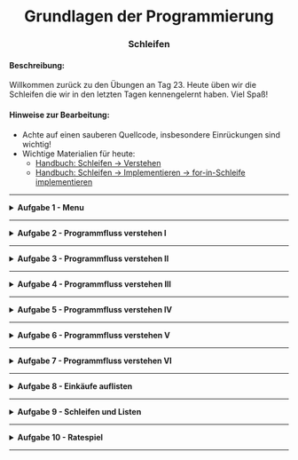 <h1 align="center">Grundlagen der Programmierung</h1>
<h3 align="center">Schleifen</h3>

#### Beschreibung:

Willkommen zurück zu den Übungen an Tag 23. Heute üben wir die Schleifen die wir in den letzten Tagen kennengelernt haben. Viel Spaß!




#### Hinweise zur Bearbeitung:

- Achte auf einen sauberen Quellcode, insbesondere Einrückungen sind wichtig!
- Wichtige Materialien für heute:
  - [Handbuch: Schleifen → Verstehen](https://docs.google.com/document/d/13SyoQ3tgIr4T9tiUl42V5kiBGQwV4Lk-XA2SsKf-va0/edit#heading=h.9kdfa734exf0)
  - [Handbuch: Schleifen → Implementieren → for-in-Schleife implementieren](https://docs.google.com/document/d/13SyoQ3tgIr4T9tiUl42V5kiBGQwV4Lk-XA2SsKf-va0/edit#heading=h.n1r5ogj2srdx)

---


<details>
<summary> <b> Aufgabe 1 - Menu </b> </summary>

In der ersten Aufgabe sollst du eine For-Schleife schreiben.
Du findest in der Aufgabendatei eine Liste mit dem Namen "menu",  
in der verschiedene Gerichte stehen.  
Deine Aufgabe ist es diese Gerichte nun mit einer For-Schleife einzeln auszugeben.

**Modul für die Aufgabe:** Aufgabe1  
**Datei für die Aufgabe:** Menu.kt

</details>

---

<details>
<summary> <b> Aufgabe 2 - Programmfluss verstehen I </b> </summary>

- Beschreibe in einem Text Schritt für Schritt, was das folgende Programm macht.
- Schreibe deine Antwort dann in den Kommentar in der Aufgabendatei.

```kotlin
fun main() {
  val books: List<String> = listOf("Harry Potter", "Herr der Ringe", "Dune", "Eragon")
  for(i in 0..books.size-1) {
    val book = books[i]
    println("Das Buch an der Stelle $i ist $book.")
  }
  println("Das waren alle Buecher")
}
```

**Modul für die Aufgabe:** Aufgabe2  
**Datei für die Aufgabe:** TextAbgabe.kt

</details>

---

<details>
<summary> <b> Aufgabe 3 - Programmfluss verstehen II </b> </summary>

- Beschreibe in einem Text Schritt für Schritt, was das folgende Programm macht.
- Schreibe deine Antwort dann in den Kommentar in der Aufgabendatei.

```kotlin
fun main() {
  val weekDays: List<String> = listOf(
    "Montag", "Dienstag", "Mittwoch",
    "Donnerstag", "Freitag", "Samstag", "Sonntag"
  )
  for (day in weekDays) {
    if (day == "Samstag" || day == "Sonntag") {
      println("am $day hab ich frei.");
    } else {
      println("am $day muss ich arbeiten.");
    }
  }
}
```

**Modul für die Aufgabe:** Aufgabe3  
**Datei für die Aufgabe:** TextAbgabe.kt

</details>

---

<details>
<summary> <b> Aufgabe 4 - Programmfluss verstehen III </b> </summary>

- Beschreibe in einem Text Schritt für Schritt, was das folgende Programm macht.
- Schreibe deine Antwort dann in den Kommentar in der Aufgabendatei.

```kotlin
fun main() {
  val brands: List<String> = listOf("Samsung", "Apple", "PH", "Microsoft")
  for (i in 2..brands.size - 1) {
    println(brands[i])
  }
}
```

**Modul für die Aufgabe:** Aufgabe4  
**Datei für die Aufgabe:** TextAbgabe.kt

</details>


---

<details>
<summary> <b> Aufgabe 5 - Programmfluss verstehen IV </b> </summary>

- Beschreibe in einem Text Schritt für Schritt, was das folgende Programm macht.
- Schreibe deine Antwort dann in den Kommentar in der Aufgabendatei.

```kotlin
fun main() {
  val fruechteListe: MutableList<String> = mutableListOf("Zitrone", "Banane", "Ananas", "Trauben")
  var lieblingsFrucht: String = "Erdbeere"

  for (i in 3 downTo 0) {
    if (fruechteListe[i] == "Banane") {
      lieblingsFrucht = "Banane"
    }
  }
  println(lieblingsFrucht)
}
```

**Modul für die Aufgabe:** Aufgabe5  
**Datei für die Aufgabe:** TextAbgabe.kt


</details>

---

<details>
<summary> <b> Aufgabe 6 - Programmfluss verstehen V </b> </summary>

- Beschreibe in einem Text Schritt für Schritt, was das folgende Programm macht.
- Schreibe deine Antwort dann in den Kommentar in der Aufgabendatei.

```kotlin
fun main() {
  val guests = listOf<String>("Paul", "Keanu", "Michael", "Hans", "Lukas", "Marko")
  for (i in 0..guests.size - 1) {
    if (guests[i] == "Lukas") {
      println("Hey Lukas kommt!")
    }
    if (guests[i] == "Keanu") {
      println("Oh cool, Keanu is auch dabei!")
    }
    if (guests[i] == "Michael") {
      println("Wie es Michael wohl geht?")
    }
  }
}
```

**Modul für die Aufgabe:** Aufgabe6  
**Datei für die Aufgabe:** TextAbgabe.kt

</details>

---

<details>
<summary> <b> Aufgabe 7 - Programmfluss verstehen VI </b> </summary>

- Beschreibe in einem Text Schritt für Schritt, was das folgende Programm macht.
- Schreibe deine Antwort dann in den Kommentar in der Aufgabendatei.

```kotlin
fun main() {
  val speedLimits: List<Int> = listOf(30, 50, 80, 100, 120)
  for (i in 0..speedLimits.size - 1) {
    if (speedLimits[i] == 30) {
      println("auf der " + i + ". Strasse kann man " + speedLimits[i] + "km/h fahren.")
    } else if (speedLimits[i] == 80) {
      println("auf der " + i + ". Strasse kann man " + speedLimits[i] + "km/h fahren.")
    } else if (speedLimits[i] == 120) {
      println("auf der " + i + ". Strasse kann man " + speedLimits[i] + "km/h fahren.")
    }
  }
}
```

**Modul für die Aufgabe:** Aufgabe7  
**Datei für die Aufgabe:** TextAbgabe.kt

</details>

---

<details>
<summary> <b> Aufgabe 8 - Einkäufe auflisten </b> </summary>

In dieser Aufgabe geht es darum, eine MutableList zu verändern. 
In der Aufgabendatei findest du eine Liste mit dem 
Namen shoppingList, in der Lebensmittel in Form von Strings gespeichert sind.   
Deine Aufgabe ist es vor jedes Lebensmittel die Stelle zu schreiben, an der es 
in der MutableList steht.

- Verwende in deiner Lösung eine Schleife deiner Wahl.

Du sollst also die MutableList von 

"Reis", "Tofu", "Brokkoli", ... 

zu

"1. Reis", "2. Tofu", "3. Brokkoli", ... 

ändern.

Tipp: Wenn du einen Integer zu einem String hinzufügen willst, musst du .toString() verwenden.  
Ein Beispiel:
```kotlin
var name: String = "Keanu"
var alter: Int = 21
var nameUndAlter = alter.toString() + name
```

**Modul für die Aufgabe:** Aufgabe8  
**Datei für die Aufgabe:** Einkaeufe.kt

</details>

---

<details>
<summary> <b> Aufgabe 9 - Schleifen und Listen </b> </summary>

Du hast heute ranges kennengelernt.  
In der Aufgabendatei findest du eine Liste namens satzRueckwaerts.  

- Verwende für jede Teilaufgabe eine Schleife deiner Wahl.  
  (Es darf auch die gleiche Schleife für alle Teilaufgaben sein)

a)

Gib den Inhalt der Liste rückwärts in der Konsole aus.

In der Konsole sollte folgendes ausgegeben werden:  
`Heute ist ein sehr schöner Tag `

b)

Gib den Inhalt der Liste noch einmal rückwärts in der Konsole aus.  
Diesmal allerdings nur jedes zweite Wort.  

In der Konsole sollte folgendes ausgegeben werden:  
`ist sehr Tag`

c)

Gib den Inhalt der Liste noch einmal rückwärts in der Konsole aus.
allerdings nur die ersten 3 Wörter.

In der Konsole sollte folgendes ausgegeben werden:  
`Heute ist ein`


**Modul für die Aufgabe:** Aufgabe9  
**Datei für die Aufgabe:** SchleifenUndListen.kt
</details>

---

<details>
<summary> <b> Aufgabe 10 - Ratespiel </b> </summary>

Wir wollen ein kleines Ratespiel schreiben.

a)

Das Spiel besteht aus einem Spieler (Du) und einem Computerspieler.  
Wenn das Programm gestartet wird, denkt sich der Computer eine 
zufällige Zahl zwischen 1 und 100 aus.  
(Dieser Teil ist bereits vorgegeben.)

Der Spieler versucht dann die Zahl zu erraten.

- Der Spieler gibt über die Konsole mit der readln()-Funktion eine Zahl ein.
  - Wenn die eingegebene Zahl kleiner ist, als die Zahl des Computers,
  wird in der Konsole "Zu klein!" ausgegeben.
  - Wenn die eingegebene Zahl größer ist, als die Zahl des Computers,
  wird in der Konsole "zu groß" ausgegeben.
  - Ist die eingegebene Zahl gleich der Zahl des Computers, 
  wird in der Konsole "Du hast gewonnen!" ausgegeben.
  

- Wenn die eingegebene Zahl kleiner oder größer war (Der Spieler also falsch lag), wird die Runde wiederholt,
solange bis der Spieler die Zahl erraten hat.

b)

Zähle jetzt zusätzlich auch die Anzahl an Versuche, die der Spieler 
gebraucht hat, bis er die Zahl des Computers erraten konnte.

c)

Sei kreativ und erweitere dein Spiel wie du möchtest und mach es somit einzigartig.

**Modul für die Aufgabe:** Aufgabe10  
**Datei für die Aufgabe:** TextAbgabe.kt
</details>

---
